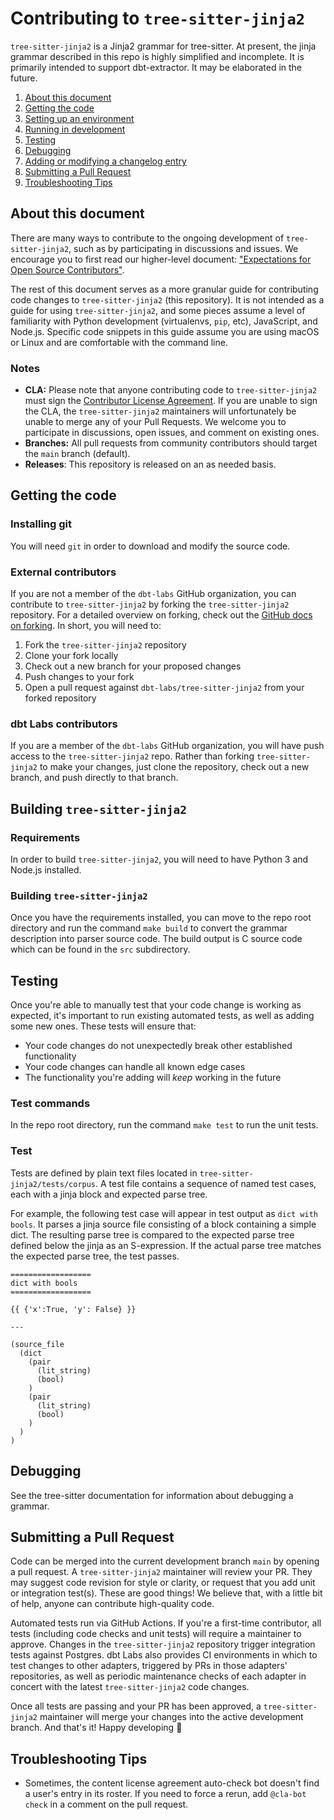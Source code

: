 # Contributing to `tree-sitter-jinja2`

`tree-sitter-jinja2` is a Jinja2 grammar for tree-sitter.  At present, the jinja grammar described in this repo is highly simplified and incomplete. It is primarily intended to support dbt-extractor. It may be elaborated in the future.


1. [About this document](#about-this-document)
2. [Getting the code](#getting-the-code)
3. [Setting up an environment](#setting-up-an-environment)
4. [Running in development](#running-tree-sitter-jinja2-in-development)
5. [Testing](#testing)
6. [Debugging](#debugging)
7. [Adding or modifying a changelog entry](#adding-or-modifying-a-changelog-entry)
8. [Submitting a Pull Request](#submitting-a-pull-request)
9. [Troubleshooting Tips](#troubleshooting-tips)

## About this document

There are many ways to contribute to the ongoing development of `tree-sitter-jinja2`, such as by participating in discussions and issues. We encourage you to first read our higher-level document: ["Expectations for Open Source Contributors"](https://docs.getdbt.com/docs/contributing/oss-expectations).

The rest of this document serves as a more granular guide for contributing code changes to `tree-sitter-jinja2` (this repository). It is not intended as a guide for using `tree-sitter-jinja2`, and some pieces assume a level of familiarity with Python development (virtualenvs, `pip`, etc), JavaScript, and Node.js. Specific code snippets in this guide assume you are using macOS or Linux and are comfortable with the command line.

### Notes

- **CLA:** Please note that anyone contributing code to `tree-sitter-jinja2` must sign the [Contributor License Agreement](https://docs.getdbt.com/docs/contributor-license-agreements). If you are unable to sign the CLA, the `tree-sitter-jinja2` maintainers will unfortunately be unable to merge any of your Pull Requests. We welcome you to participate in discussions, open issues, and comment on existing ones.
- **Branches:** All pull requests from community contributors should target the `main` branch (default).
- **Releases**: This repository is released on an as needed basis.

## Getting the code

### Installing git

You will need `git` in order to download and modify the source code.

### External contributors

If you are not a member of the `dbt-labs` GitHub organization, you can contribute to `tree-sitter-jinja2` by forking the `tree-sitter-jinja2` repository. For a detailed overview on forking, check out the [GitHub docs on forking](https://help.github.com/en/articles/fork-a-repo). In short, you will need to:

1. Fork the `tree-sitter-jinja2` repository
2. Clone your fork locally
3. Check out a new branch for your proposed changes
4. Push changes to your fork
5. Open a pull request against `dbt-labs/tree-sitter-jinja2` from your forked repository

### dbt Labs contributors

If you are a member of the `dbt-labs` GitHub organization, you will have push access to the `tree-sitter-jinja2` repo. Rather than forking `tree-sitter-jinja2` to make your changes, just clone the repository, check out a new branch, and push directly to that branch.

## Building `tree-sitter-jinja2`

### Requirements

In order to build `tree-sitter-jinja2`, you will need to have Python 3 and Node.js installed.


### Building `tree-sitter-jinja2`

Once you have the requirements installed, you can move to the repo root directory and run the command `make build` to convert the grammar description into parser source code. The build output is C source code which can be found in the `src` subdirectory.

## Testing

Once you're able to manually test that your code change is working as expected, it's important to run existing automated tests, as well as adding some new ones. These tests will ensure that:
- Your code changes do not unexpectedly break other established functionality
- Your code changes can handle all known edge cases
- The functionality you're adding will _keep_ working in the future

### Test commands

In the repo root directory, run the command `make test` to run the unit tests.

### Test 

Tests are defined by plain text files located in `tree-sitter-jinja2/tests/corpus`. A test file contains a sequence of named test cases, each with a jinja block and expected parse tree.

For example, the following test case will appear in test output as `dict with bools`. It parses a jinja source file consisting of a block containing a simple dict. The resulting parse tree is compared to the expected parse tree defined below the jinja as an S-expression. If the actual parse tree matches the expected parse tree, the test passes.

```
==================
dict with bools
==================

{{ {'x':True, 'y': False} }}

---

(source_file
  (dict
    (pair 
      (lit_string)
      (bool)
    )
    (pair 
      (lit_string)
      (bool)
    )
  )
)
```

## Debugging

See the tree-sitter documentation for information about debugging a grammar.


## Submitting a Pull Request

Code can be merged into the current development branch `main` by opening a pull request. A `tree-sitter-jinja2` maintainer will review your PR. They may suggest code revision for style or clarity, or request that you add unit or integration test(s). These are good things! We believe that, with a little bit of help, anyone can contribute high-quality code.

Automated tests run via GitHub Actions. If you're a first-time contributor, all tests (including code checks and unit tests) will require a maintainer to approve. Changes in the `tree-sitter-jinja2` repository trigger integration tests against Postgres. dbt Labs also provides CI environments in which to test changes to other adapters, triggered by PRs in those adapters' repositories, as well as periodic maintenance checks of each adapter in concert with the latest `tree-sitter-jinja2` code changes.

Once all tests are passing and your PR has been approved, a `tree-sitter-jinja2` maintainer will merge your changes into the active development branch. And that's it! Happy developing :tada:

## Troubleshooting Tips
- Sometimes, the content license agreement auto-check bot doesn't find a user's entry in its roster. If you need to force a rerun, add `@cla-bot check` in a comment on the pull request.
